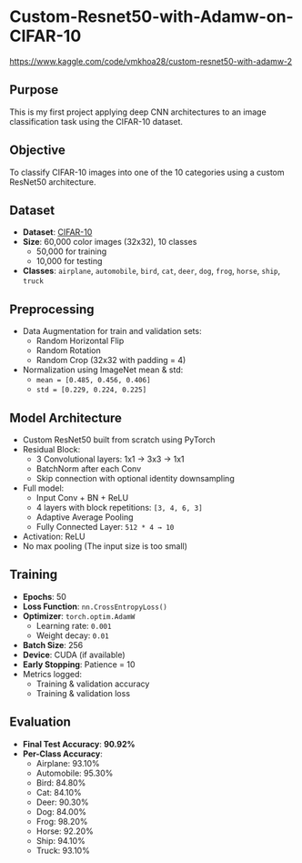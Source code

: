 # Custom-Resnet50-with-Adamw-on-CIFAR-10
https://www.kaggle.com/code/vmkhoa28/custom-resnet50-with-adamw-2

## Purpose
This is my first project applying deep CNN architectures to an image classification task using the CIFAR-10 dataset.

## Objective
To classify CIFAR-10 images into one of the 10 categories using a custom ResNet50 architecture.

## Dataset
- **Dataset**: [CIFAR-10](https://www.cs.toronto.edu/~kriz/cifar.html)
- **Size**: 60,000 color images (32x32), 10 classes
  - 50,000 for training
  - 10,000 for testing
- **Classes**: `airplane`, `automobile`, `bird`, `cat`, `deer`, `dog`, `frog`, `horse`, `ship`, `truck`

## Preprocessing
- Data Augmentation for train and validation sets:
  - Random Horizontal Flip
  - Random Rotation
  - Random Crop (32x32 with padding = 4)
- Normalization using ImageNet mean & std:
  - `mean = [0.485, 0.456, 0.406]`
  - `std = [0.229, 0.224, 0.225]`

## Model Architecture
- Custom ResNet50 built from scratch using PyTorch
- Residual Block:
  - 3 Convolutional layers: 1x1 → 3x3 → 1x1
  - BatchNorm after each Conv
  - Skip connection with optional identity downsampling
- Full model:
  - Input Conv + BN + ReLU
  - 4 layers with block repetitions: `[3, 4, 6, 3]`
  - Adaptive Average Pooling
  - Fully Connected Layer: `512 * 4 → 10`
- Activation: ReLU
- No max pooling (The input size is too small)

## Training
- **Epochs**: 50  
- **Loss Function**: `nn.CrossEntropyLoss()`  
- **Optimizer**: `torch.optim.AdamW`  
  - Learning rate: `0.001`  
  - Weight decay: `0.01`  
- **Batch Size**: 256  
- **Device**: CUDA (if available)  
- **Early Stopping**: Patience = 10  
- Metrics logged:
  - Training & validation accuracy
  - Training & validation loss

## Evaluation
- **Final Test Accuracy**: **90.92%**
- **Per-Class Accuracy**:
  - Airplane: 93.10%
  - Automobile: 95.30%
  - Bird: 84.80%
  - Cat: 84.10%
  - Deer: 90.30%
  - Dog: 84.00%
  - Frog: 98.20%
  - Horse: 92.20%
  - Ship: 94.10%
  - Truck: 93.10%

